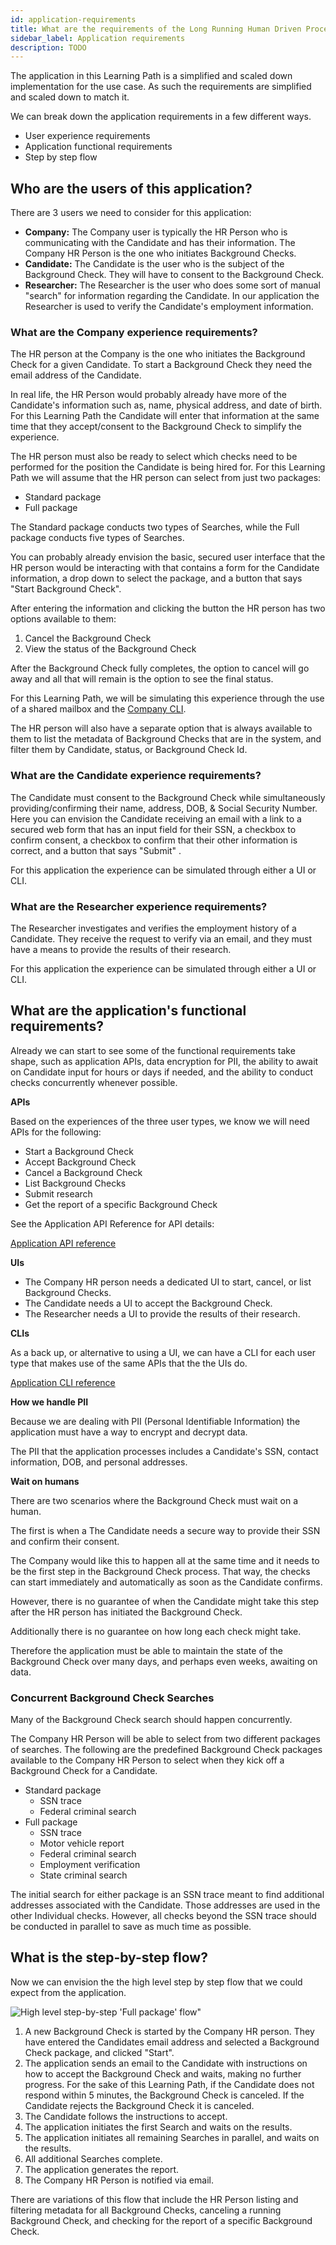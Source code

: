 ```yaml
---
id: application-requirements
title: What are the requirements of the Long Running Human Driven Process application?
sidebar_label: Application requirements
description: TODO
---
```


The application in this Learning Path is a simplified and scaled down implementation for the use case.
As such the requirements are simplified and scaled down to match it.

We can break down the application requirements in a few different ways.

- User experience requirements
- Application functional requirements
- Step by step flow

## Who are the users of this application?

There are 3 users we need to consider for this application:

- **Company:** The Company user is typically the HR Person who is communicating with the Candidate and has their information.
  The Company HR Person is the one who initiates Background Checks.
- **Candidate:** The Candidate is the user who is the subject of the Background Check.
  They will have to consent to the Background Check.
- **Researcher:** The Researcher is the user who does some sort of manual "search" for information regarding the Candidate.
  In our application the Researcher is used to verify the Candidate's employment information.

### What are the Company experience requirements?

The HR person at the Company is the one who initiates the Background Check for a given Candidate. To start a Background Check they need the email address of the Candidate.

In real life, the HR Person would probably already have more of the Candidate's information such as, name, physical address, and date of birth. For this Learning Path the Candidate will enter that information at the same time that they accept/consent to the Background Check to simplify the experience.

The HR person must also be ready to select which checks need to be performed for the position the Candidate is being hired for. For this Learning Path we will assume that the HR person can select from just two packages:

- Standard package
- Full package

The Standard package conducts two types of Searches, while the Full package conducts five types of Searches.

You can probably already envision the basic, secured user interface that the HR person would be interacting with that contains a form for the Candidate information, a drop down to select the package, and a button that says "Start Background Check".

After entering the information and clicking the button the HR person has two options available to them:

1. Cancel the Background Check
2. View the status of the Background Check

After the Background Check fully completes, the option to cancel will go away and all that will remain is the option to see the final status.

For this Learning Path, we will be simulating this experience through the use of a shared mailbox and the [Company CLI](/docs/learning-paths/background-checks/cli-reference#bgc-company).

The HR person will also have a separate option that is always available to them to list the metadata of Background Checks that are in the system, and filter them by Candidate, status, or Background Check Id.

### What are the Candidate experience requirements?

The Candidate must consent to the Background Check while simultaneously providing/confirming their name, address, DOB, & Social Security Number.
Here you can envision the Candidate receiving an email with a link to a secured web form that has an input field for their SSN, a checkbox to confirm consent, a checkbox to confirm that their other information is correct, and a button that says "Submit" .

For this application the experience can be simulated through either a UI or CLI.

### What are the Researcher experience requirements?

The Researcher investigates and verifies the employment history of a Candidate.
They receive the request to verify via an email, and they must have a means to provide the results of their research.

For this application the experience can be simulated through either a UI or CLI.

## What are the application's functional requirements?

Already we can start to see some of the functional requirements take shape, such as application APIs, data encryption for PII, the ability to await on Candidate input for hours or days if needed, and the ability to conduct checks concurrently whenever possible.

**APIs**

Based on the experiences of the three user types, we know we will need APIs for the following:

- Start a Background Check
- Accept Background Check
- Cancel a Background Check
- List Background Checks
- Submit research
- Get the report of a specific Background Check

See the Application API Reference for API details:

[Application API reference](/docs/learning-paths/background-checks/api-reference)

**UIs**

- The Company HR person needs a dedicated UI to start, cancel, or list Background Checks.
- The Candidate needs a UI to accept the Background Check.
- The Researcher needs a UI to provide the results of their research.

**CLIs**

As a back up, or alternative to using a UI, we can have a CLI for each user type that makes use of the same APIs that the the UIs do.

[Application CLI reference](/docs/learning-paths/background-checks/cli-reference)

**How we handle PII**

Because we are dealing with PII (Personal Identifiable Information) the application must have a way to encrypt and decrypt data.

The PII that the application processes includes a Candidate's SSN, contact information, DOB, and personal addresses.

**Wait on humans**

There are two scenarios where the Background Check must wait on a human.

The first is when a
The Candidate needs a secure way to provide their SSN and confirm their consent.

The Company would like this to happen all at the same time and it needs to be the first step in the Background Check process. That way, the checks can start immediately and automatically as soon as the Candidate confirms.

However, there is no guarantee of when the Candidate might take this step after the HR person has initiated the Background Check.

Additionally there is no guarantee on how long each check might take.

Therefore the application must be able to maintain the state of the Background Check over many days, and perhaps even weeks, awaiting on data.

### Concurrent Background Check Searches

Many of the Background Check search should happen concurrently.

The Company HR Person will be able to select from two different packages of searches. The following are the predefined Background Check packages available to the Company HR Person to select when they kick off a Background Check for a Candidate.

- Standard package
  - SSN trace
  - Federal criminal search
- Full package
  - SSN trace
  - Motor vehicle report
  - Federal criminal search
  - Employment verification
  - State criminal search

The initial search for either package is an SSN trace meant to find additional addresses associated with the Candidate. Those addresses are used in the other Individual checks. However, all checks beyond the SSN trace should be conducted in parallel to save as much time as possible.

## What is the step-by-step flow?

Now we can envision the the high level step by step flow that we could expect from the application.

![High level step-by-step 'Full package' flow"](/diagrams/background-checks/step-by-step-high-level-swim-lane.svg)

1. A new Background Check is started by the Company HR person.
   They have entered the Candidates email address and selected a Background Check package, and clicked "Start".
2. The application sends an email to the Candidate with instructions on how to accept the Background Check and waits, making no further progress.
   For the sake of this Learning Path, if the Candidate does not respond within 5 minutes, the Background Check is canceled.
   If the Candidate rejects the Background Check it is canceled.
3. The Candidate follows the instructions to accept.
4. The application initiates the first Search and waits on the results.
5. The application initiates all remaining Searches in parallel, and waits on the results.
6. All additional Searches complete.
7. The application generates the report.
8. The Company HR Person is notified via email.

There are variations of this flow that include the HR Person listing and filtering metadata for all Background Checks, canceling a running Background Check, and checking for the report of a specific Background Check.
